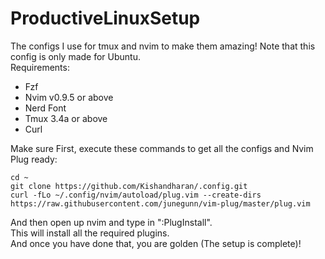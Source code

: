 # ProductiveLinuxSetup
The configs I use for tmux and nvim to make them amazing! Note that this config is only made for Ubuntu.  
Requirements:    
- Fzf
- Nvim v0.9.5 or above
- Nerd Font
- Tmux 3.4a or above
- Curl

Make sure
First, execute these commands to get all the configs and Nvim Plug ready:
```
cd ~
git clone https://github.com/Kishandharan/.config.git
curl -fLo ~/.config/nvim/autoload/plug.vim --create-dirs https://raw.githubusercontent.com/junegunn/vim-plug/master/plug.vim
```
And then open up nvim and type in ":PlugInstall".    
This will install all the required plugins.    
And once you have done that, you are golden (The setup is complete)!
